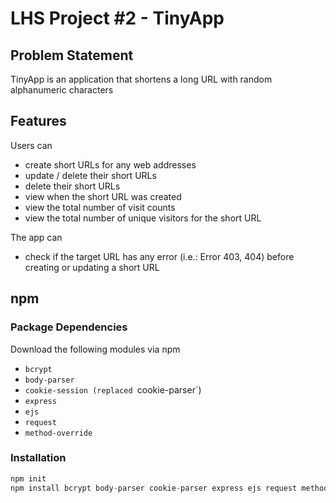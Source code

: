 # LHS Project #2 - TinyApp

## Problem Statement
TinyApp is an application that shortens a long URL with random alphanumeric characters

## Features
Users can
- create short URLs for any web addresses
- update / delete their short URLs
- delete their short URLs
- view when the short URL was created
- view the total number of visit counts
- view the total number of unique visitors for the short URL

The app can
- check if the target URL has any error (i.e.: Error 403, 404) before creating or updating a short URL

## npm
### Package Dependencies
Download the following modules via npm
- `bcrypt`
- `body-parser`
- `cookie-session (replaced `cookie-parser`)
- `express`
- `ejs`
- `request`
- `method-override`

### Installation
```js
npm init
npm install bcrypt body-parser cookie-parser express ejs request method-override
```